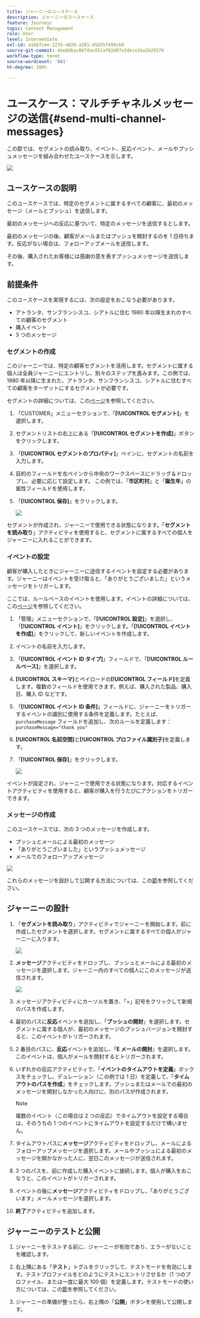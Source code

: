 ```yaml
---
title: ジャーニーのユースケース
description: ジャーニーのユースケース
feature: Journeys
topic: Content Management
role: User
level: Intermediate
exl-id: a1bbfcee-2235-4820-a391-d5d35f499cb0
source-git-commit: dee8dbac067dac851af02d87a3dece1ba2b29376
workflow-type: tm+mt
source-wordcount: '861'
ht-degree: 100%

---
```


# ユースケース：マルチチャネルメッセージの送信{#send-multi-channel-messages}

この節では、セグメントの読み取り、イベント、反応イベント、メールやプッシュメッセージを組み合わせたユースケースを示します。

![](assets/jo-uc1.png)

## ユースケースの説明

このユースケースでは、特定のセグメントに属するすべての顧客に、最初のメッセージ（メールとプッシュ）を送信します。

最初のメッセージへの反応に基づいて、特定のメッセージを送信するとします。

最初のメッセージの後、顧客がメールまたはプッシュを開封するのを 1 日待ちます。反応がない場合は、フォローアップメールを送信します。

その後、購入されたお客様には感謝の意を表すプッシュメッセージを送信します。

## 前提条件

このユースケースを実現するには、次の設定をおこなう必要があります。

* アトランタ、サンフランシスコ、シアトルに住む 1980 年以降生まれのすべての顧客のセグメント
* 購入イベント
* 3 つのメッセージ

### セグメントの作成

このジャーニーでは、特定の顧客セグメントを活用します。セグメントに属する個人は全員ジャーニーにエントリし、別々のステップを進みます。この例では、1980 年以降に生まれた、アトランタ、サンフランシスコ、シアトルに住むすべての顧客をターゲットにするセグメントが必要です。

セグメントの詳細については、この[ページ](../segment/about-segments.md)を参照してください。

1. 「CUSTOMER」メニューセクションで、「**[!UICONTROL セグメント]**」を選択します。

1. セグメントリストの右上にある「**[!UICONTROL セグメントを作成]**」ボタンをクリックします。

1. 「**[!UICONTROL セグメントのプロパティ]**」ペインに、セグメントの名前を入力します。


1. 目的のフィールドを左ペインから中央のワークスペースにドラッグ＆ドロップし、必要に応じて設定します。
この例では、「**市区町村**」と「**誕生年**」の属性フィールドを使用します。

1. 「**[!UICONTROL 保存]**」をクリックします。

   ![](assets/add-attributes.png)

セグメントが作成され、ジャーニーで使用できる状態になります。「**セグメントを読み取り**」アクティビティを使用すると、セグメントに属するすべての個人をジャーニーに入れることができます。

### イベントの設定

顧客が購入したときにジャーニーに送信するイベントを設定する必要があります。ジャーニーはイベントを受け取ると、「ありがとうございました」というメッセージをトリガーします。

ここでは、ルールベースのイベントを使用します。イベントの詳細については、この[ページ](../event/about-events.md)を参照してください。

1. 「管理」メニューセクションで、「**[!UICONTROL 設定]**」を選択し、「**[!UICONTROL イベント]**」をクリックします。「**[!UICONTROL イベントを作成]**」をクリックして、新しいイベントを作成します。

1. イベントの名前を入力します。

1. 「**[!UICONTROL イベント ID タイプ]**」フィールドで、「**[!UICONTROL ルールベース]**」を選択します。

1. **[!UICONTROL スキーマ]**&#x200B;とペイロードの&#x200B;**[!UICONTROL フィールド]**&#x200B;を定義します。複数のフィールドを使用できます。例えば、購入された製品、購入日、購入 ID などです。

1.  「**[!UICONTROL イベント ID 条件]**」フィールドに、ジャーニーをトリガーするイベントの識別に使用する条件を定義します。たとえば、`purchaseMessage` フィールドを追加し、次のルールを定義します：`purchaseMessage="thank you"`

1. **[!UICONTROL 名前空間]**&#x200B;と&#x200B;**[!UICONTROL プロファイル識別子]**&#x200B;を定義します。

1. 「**[!UICONTROL 保存]**」をクリックします。

   ![](assets/jo-uc2.png)

イベントが設定され、ジャーニーで使用できる状態になります。対応するイベントアクティビティを使用すると、顧客が購入を行うたびにアクションをトリガーできます。

### メッセージの作成

このユースケースでは、次の 3 つのメッセージを作成します。

* プッシュとメールによる最初のメッセージ
* 「ありがとうございました」というプッシュメッセージ
* メールでのフォローアップメッセージ

![](assets/jo-uc3.png)

これらのメッセージを設計して公開する方法については、この[節](../segment/about-segments.md)を参照してください。

## ジャーニーの設計

1. 「**セグメントを読み取り**」アクティビティでジャーニーを開始します。前に作成したセグメントを選択します。セグメントに属するすべての個人がジャーニーに入ります。

   ![](assets/jo-uc4.png)

1. **メッセージ**&#x200B;アクティビティをドロップし、プッシュとメールによる最初のメッセージを選択します。ジャーニー内のすべての個人にこのメッセージが送信されます。

   ![](assets/jo-uc5.png)

1. メッセージアクティビティにカーソルを置き、「+」記号をクリックして新規のパスを作成します。

1. 最初のパスに&#x200B;**反応**&#x200B;イベントを追加し、「**プッシュの開封**」を選択します。セグメントに属する個人が、最初のメッセージのプッシュバージョンを開封すると、このイベントがトリガーされます。

1. 2 番目のパスに、**反応**&#x200B;イベントを追加し、「**E メールの開封**」を選択します。このイベントは、個人がメールを開封するとトリガーされます。

1. いずれかの反応アクティビティで、「**イベントのタイムアウトを定義**」ボックスをチェックし、デュレーション（この例では 1 日）を定義して、「**タイムアウトのパスを作成**」をチェックします。プッシュまたはメールでの最初のメッセージを開封しなかった人向けに、別のパスが作成されます。

   >[!NOTE]
   >
   >複数のイベント（この場合は 2 つの反応）でタイムアウトを設定する場合は、そのうちの 1 つのイベントにタイムアウトを設定するだけで構いません。

1. タイムアウトパスに&#x200B;**メッセージ**&#x200B;アクティビティをドロップし、メールによるフォローアップメッセージを選択します。メールやプッシュによる最初のメッセージを開かなかった人に、翌日このメッセージが送信されます。

1. 3 つのパスを、前に作成した購入イベントに接続します。個人が購入をおこなうと、このイベントがトリガーされます。

1. イベントの後に&#x200B;**メッセージ**&#x200B;アクティビティをドロップし、「ありがとうございます」メールメッセージを選択します。

1. **終了**&#x200B;アクティビティを追加します。

## ジャーニーのテストと公開

1. ジャーニーをテストする前に、ジャーニーが有効であり、エラーがないことを確認します。

1. 右上隅にある「**テスト**」トグルをクリックして、テストモードを有効にします。テストプロファイルをどのようにテストにエントリさせるか（1 つのプロファイル、または一度に最大 100 個）を定義します。テストモードの使い方については、この[節](testing-the-journey.md)を参照してください。

1. ジャーニーの準備が整ったら、右上隅の「**公開**」ボタンを使用して公開します。
